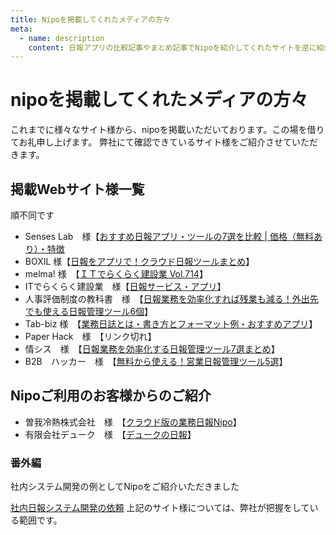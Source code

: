 ```yaml
---
title: Nipoを掲載してくれたメディアの方々
meta:
  - name: description
    content: 日報アプリの比較記事やまとめ記事でNipoを紹介してくれたサイトを逆に紹介しています
---
```


# nipoを掲載してくれたメディアの方々
これまでに様々なサイト様から、nipoを掲載いただいております。この場を借りてお礼申し上げます。
弊社にて確認できているサイト様をご紹介させていただきます。
## 掲載Webサイト様一覧
順不同です

* Senses Lab　様【[おすすめ日報アプリ・ツールの7選を比較 | 価格（無料あり）・特徴](https://product-senses.mazrica.com/senseslab/tool-reviews/nippou-software)
* BOXIL 様【[日報をアプリで！クラウド日報ツールまとめ](https://boxil.jp/mag/a1499/)】
* melma! 様　【[ＩＴでらくらく建設業 Vol.714](http://melma.com/backnumber_114938_6635216/)】
* ITでらくらく建設業　様【[日報サービス・アプリ](http://mint-s.jp/it-easy/2018/01/post-2127.html)】
* 人事評価制度の教科書　様　【[日報業務を効率化すれば残業も減る！外出先でも使える日報管理ツール6個](https://media.jinjiseido.com/nippou_tool)】
* Tab-biz 様　【[業務日誌とは・書き方とフォーマット例・おすすめアプリ](https://tap-biz.jp/tap_cat_100401/tap_cat_100405/1014295)】
* Paper Hack　様　【リンク切れ】
* 情シス　様　【[日報業務を効率化する日報管理ツール7選まとめ](http://jyo-sys.jp/?p=3097#nipo)】
* B2B　ハッカー　様　【[無料から使える！営業日報管理ツール5選](https://b2bhacker.baseconnect.in/articles/2611)】

## Nipoご利用のお客様からのご紹介

* 曽我冷熱株式会社　様　【[クラウド版の業務日報Nipo](https://www.sogareinetsu.com/worklog/nipo/)】
* 有限会社デューク　様　【[デュークの日報](https://ameblo.jp/dukeblog-life/entry-12452375114.html)】

### 番外編
社内システム開発の例としてNipoをご紹介いただきました

[社内日報システム開発の依頼](https://crowdworks.jp/public/jobs/2929065)
上記のサイト様については、弊社が把握をしている範囲です。
